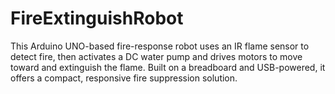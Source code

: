 # FireExtinguishRobot
This Arduino UNO-based fire-response robot uses an IR flame sensor to detect fire, then activates a DC water pump and drives motors to move toward and extinguish the flame. Built on a breadboard and USB-powered, it offers a compact, responsive fire suppression solution.
